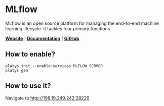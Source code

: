# MLflow

MLflow is an open source platform for managing the end-to-end machine learning lifecycle. It tackles four primary functions

**[Website](https://www.mlflow.org/docs/latest/index.html)** | **[Documentation](https://www.mlflow.org/docs/latest/index.html)** | **[GitHub](https://github.com/mlflow/mlflow)**

## How to enable?

```
platys init --enable-services MLFLOW_SERVER
platys gen
```

## How to use it?

Navigate to <http://198.19.249.242:28229>